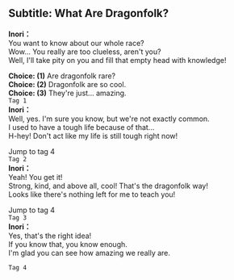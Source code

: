 # 

  
## Subtitle: What Are Dragonfolk?
  
**Inori：**  
You want to know about our whole race?  
Wow... You really are too clueless, aren't you?  
Well, I'll take pity on you and fill that empty head with knowledge!  
  
**Choice: (1)**  Are dragonfolk rare?  
**Choice: (2)**  Dragonfolk are so cool.  
**Choice: (3)**  They're just... amazing.  
`Tag 1`  
**Inori：**  
Well, yes. I'm sure you know, but we're not exactly common.  
I used to have a tough life because of that...  
H-hey! Don't act like my life is still tough right now!  
  
Jump to tag 4  
`Tag 2`  
**Inori：**  
Yeah! You get it!  
Strong, kind, and above all, cool! That's the dragonfolk way!  
Looks like there's nothing left for me to teach you!  
  
Jump to tag 4  
`Tag 3`  
**Inori：**  
Yes, that's the right idea!  
If you know that, you know enough.  
I'm glad you can see how amazing we really are.  
  
`Tag 4`  
